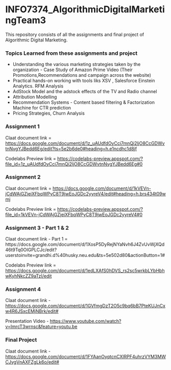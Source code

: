 # INFO7374_AlgorithmicDigitalMarketingTeam3

This repository consists of all the assignments and final project of Algorithmic Digital Marketing.

<h3> Topics Learned from these assignments and project </h3>

* Understanding the various marketing strategies taken by the organization - Case Study of Amazon Prime Video (Their Promotions,Recommendations and campaign across the website)
* Practical hands-on working with tools liks XSV , Salesforce Einstein Analytics. RFM Analysis 
* AdStock Model and the adstock effects of the TV and Radio channel
* Attribution Modelling 
* Recommendation Systems - Content based filtering & Factorization Machine for CTR prediction
* Pricing Strategies, Churn Analysis

<h3> Assignment 1 </h3>

Claat document link = https://docs.google.com/document/d/1z_uAUdfdOyCci7mnQi2ljO8CcGDWvtnNvgYJBedd6Eg/edit?ts=5e2b6de0#heading=h.e1ncdhc1d8jf

Codelabs Preview link = https://codelabs-preview.appspot.com/?file_id=1z_uAUdfdOyCci7mnQi2ljO8CcGDWvtnNvgYJBedd6Eg#0

<h3> Assignment 2 </h3
  
Claat document link = https://docs.google.com/document/d/1kVEVn-jCdWAjGZjeiXFbqWPyC8T9jwEoJGDc2yyreV4/edit#heading=h.brs434t09wmj

Codelabs Preview link = https://codelabs-preview.appspot.com/?file_id=1kVEVn-jCdWAjGZjeiXFbqWPyC8T9jwEoJGDc2yyreV4#0

<h3> Assignment 3 - Part 1 & 2 </h3>
Claat document link - Part 1 = https://docs.google.com/document/d/1XosP5DyRejNYaNvh6J4ZvUvWjXQd46t9Tq0OIGPLCJc/edit?userstoinvite=grandhi.d%40husky.neu.edu&ts=5e502d80&actionButton=1#

Codelabs Preview link = https://docs.google.com/document/d/1edLXAfS0hDVS_rs2sc5wrkbLYbHbhwKyhNkcZZ9aTzI/edit

<h3> Assignment 4 </h3>

Claat document link - https://docs.google.com/document/d/1GVfmgDzT2O5c9bq6bB7PteKUJnCxw4R6JSxcEMjNBrk/edit#

Presentation Video - https://www.youtube.com/watch?v=ImrcT3wrnsc&feature=youtu.be

<h3> Final Project </h3>

Claat document link - https://docs.google.com/document/d/1FYAanOyqtcnCXlRPF4uhrzVYM3MWCJvgVnAXFZgLk6o/edit#

